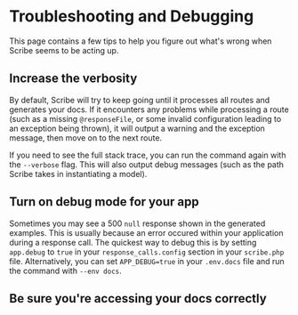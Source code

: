 # Troubleshooting and Debugging
This page contains a few tips to help you figure out what's wrong when Scribe seems to be acting up.

## Increase the verbosity
By default, Scribe will try to keep going until it processes all routes and generates your docs. If it encounters any problems while processing a route (such as a missing `@responseFile`, or some invalid configuration leading to an exception being thrown), it will output a warning and the exception message, then move on to the next route.

If you need to see the full stack trace, you can run the command again with the `--verbose` flag. This will also output debug messages (such as the path Scribe takes in instantiating a model).

## Turn on debug mode for your app
Sometimes you may see a 500 `null` response shown in the generated examples. This is usually because an error occured within your application during a response call. The quickest way to debug this is by setting `app.debug` to `true` in your `response_calls.config` section in your `scribe.php` file. Alternatively, you can set `APP_DEBUG=true` in your `.env.docs` file and run the command with `--env docs`.  

## Be sure you're accessing your docs correctly
